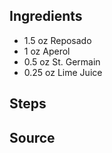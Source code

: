 
## Ingredients

* 1.5 oz Reposado
* 1 oz Aperol
* 0.5 oz St. Germain
* 0.25 oz Lime Juice

## Steps

## Source

